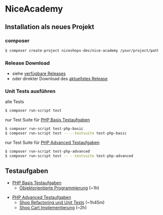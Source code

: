 # NiceAcademy

## Installation als neues Projekt

### composer
```bash
$ composer create-project niceshops-dev/nice-academy /your/project/path "dev-master"
```

### Release Download
- siehe [verfügbare Releases](https://github.com/niceshops-dev/nice-academy/releases)
- oder direkter Download des [aktuellstes Release](https://github.com/niceshops-dev/nice-academy/archive/v0.1-beta.zip)

### Unit Tests ausführen
alle Tests
```bash
$ composer run-script test
```
nur Test Suite für [PHP Basis Testaufgaben](tests/php/basic/README.md)
```bash
$ composer run-script test-php-basic
$ composer run-script test -- --testsuite test-php-basic
```
nur Test Suite für [PHP Advanced Testaufgaben](tests/php/advanced/README.md)
```bash
$ composer run-script test-php-advanced
$ composer run-script test -- --testsuite test-php-advanced
```

## Testaufgaben
- [PHP Basis Testaufgaben](tests/php/basic/README.md)
  - [Objektorientierte Programmierung](tests/php/basic/oop.md) (~1h)
+ [PHP Advanced Testaufgaben](tests/php/advanced/README.md)
  - [Shop Refactoring und Unit Tests](tests/php/advanced/shop.md) (~1h45m)
  - [Shop Cart Implementierung](tests/php/advanced/shop-cart.md) (~2h)